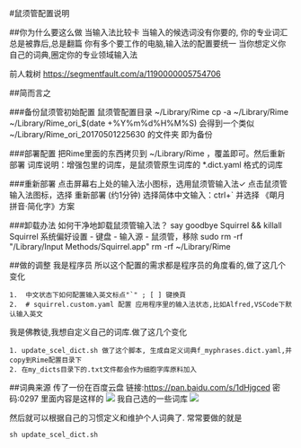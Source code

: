 #鼠须管配置说明

##你为什么要这么做
当输入法比较卡
当输入的候选词没有你要的,
你的专业词汇总是被靠后,总是翻篇
你有多个要工作的电脑,输入法的配置要统一
当你想定义你自己的词典,圈定你的专业领域输入法



前人栽树 https://segmentfault.com/a/1190000005754706

##简而言之

###备份鼠须管初始配置
鼠须管配置目录 ~/Library/Rime
cp -a ~/Library/Rime ~/Library/Rime_ori_$(date +%Y%m%d%H%M%S)
会得到一个类似 ~/Library/Rime_ori_20170501225630 的文件夹 即为备份

###部署配置
把Rime里面的东西拷贝到 ~/Library/Rime ，覆盖即可。然后重新部署
词库说明：增强包里的词库，是鼠须管原生词库的 *.dict.yaml 格式的词库


###重新部署
点击屏幕右上处的输入法小图标，选用鼠须管输入法✓
点击鼠须管输入法图标，选择 重新部署 (约1分钟)
选择简体中文输入：ctrl+` 并选择 《朙月拼音·简化字》方案

###卸载办法
如何干净地卸载鼠须管输入法？
say goodbye Squirrel && killall Squirrel
系统偏好设置 - 键盘 - 输入源 - 鼠须管，移除
sudo rm -rf "/Library/Input Methods/Squirrel.app"
rm -rf ~/Library/Rime

##做的调整
我是程序员
所以这个配置的需求都是程序员的角度看的,做了这几个变化

	1.	中文状态下如何配置输入英文标点"`" ; [ ] 键换頁
	2.	# squirrel.custom.yaml 配置 应用程序里的输入法状态,比如Alfred,VSCode下默认输入英文  

我是佛教徒,我想自定义自己的词库.做了这几个变化

	1. update_scel_dict.sh 做了这个脚本, 生成自定义词典f_myphrases.dict.yaml,并copy到Rime配置目录下
	2. 在my_dicts目录下的.txt文件都会作为细胞字库原料加入

##词典来源
传了一份在百度云盘
链接:https://pan.baidu.com/s/1dHjgced  密码:0297
里面内容是这样的
![](https://i.loli.net/2018/02/09/5a7cdef284744.jpg)
我自己选的一些词库
![](https://i.loli.net/2018/02/09/5a7cdf5816d66.jpg)

然后就可以根据自己的习惯定义和维护个人词典了.
常常要做的就是
```
sh update_scel_dict.sh
```
